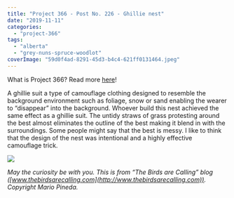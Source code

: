 ```yaml
---
title: "Project 366 - Post No. 226 - Ghillie nest"
date: "2019-11-11"
categories: 
  - "project-366"
tags: 
  - "alberta"
  - "grey-nuns-spruce-woodlot"
coverImage: "59d0f4ad-8291-45d3-b4c4-621ff0131464.jpeg"
---
```


What is Project 366? Read more [here](https://thebirdsarecalling.com/2019/03/29/project-366/)!

A ghillie suit a type of camouflage clothing designed to resemble the background environment such as foliage, snow or sand enabling the wearer to “disappear” into the background. Whoever build this nest achieved the same effect as a ghillie suit. The untidy straws of grass protesting around the best almost eliminates the outline of the best making it blend in with the surroundings. Some people might say that the best is messy. I like to think that the design of the nest was intentional and a highly effective camouflage trick.

![](https://thebirdsarecallingandimustgo.files.wordpress.com/2019/11/59d0f4ad-8291-45d3-b4c4-621ff0131464.jpeg?w=1024)

_May the curiosity be with you. This is from “The Birds are Calling” blog ([www.thebirdsarecalling.com](http://www.thebirdsarecalling.com)). Copyright Mario Pineda._
